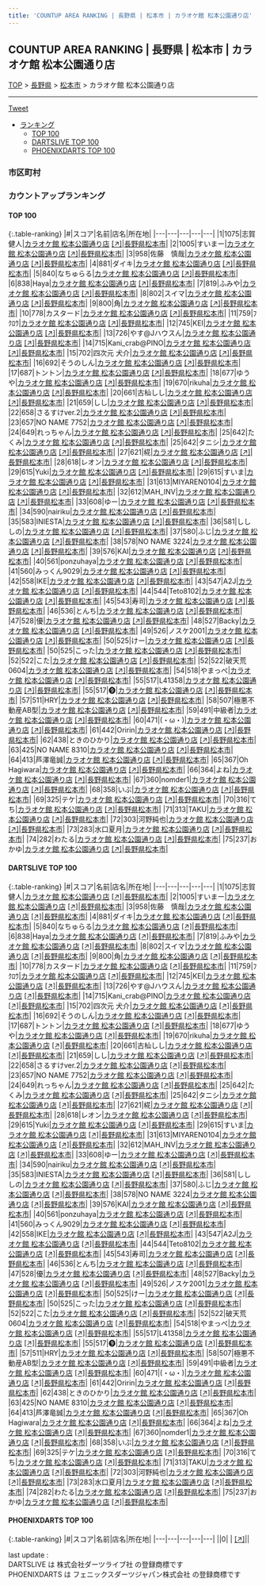 ```yaml
---
title: 'COUNTUP AREA RANKING | 長野県 | 松本市 | カラオケ館 松本公園通り店'
---
```

## COUNTUP AREA RANKING | 長野県 | 松本市 | カラオケ館 松本公園通り店

[TOP](/darts/rank/) > [長野県](/darts/rank/長野県/) > [松本市](/darts/rank/長野県/松本市/) > カラオケ館 松本公園通り店

___

<a href="https://twitter.com/share?ref_src=twsrc%5Etfw" data-text="COUNTUP AREA RANKING | 長野県松本市カラオケ館 松本公園通り店" class="twitter-share-button" data-hashtags="DARTSLIVE,PHOENIXDARTS,darts,ダーツ" data-show-count="false">Tweet</a>

* [ランキング](#カウントアップランキング)
    * [TOP 100](#top-100)
    * [DARTSLIVE TOP 100](#dartslive-top-100)
    * [PHOENIXDARTS TOP 100](#phoenixdarts-top-100)

### 市区町村

<ul>

</ul>

### カウントアップランキング

#### TOP 100



{:.table-ranking}
|#|スコア|名前|店名|所在地|
|---|---|---|---|---|
|1|1075|<span class="rank-name-dl">志賀　健人</span>|<a href="/darts/rank/shops/73cecf997ed5445a25d56fb0e5c39bac.html">カラオケ館 松本公園通り店</a> <a href="https://search.dartslive.com/jp/shop/73cecf997ed5445a25d56fb0e5c39bac">[↗]</a>|<a href="/darts/rank/長野県/松本市">長野県松本市</a>|
|2|1005|<span class="rank-name-dl">すいまー</span>|<a href="/darts/rank/shops/73cecf997ed5445a25d56fb0e5c39bac.html">カラオケ館 松本公園通り店</a> <a href="https://search.dartslive.com/jp/shop/73cecf997ed5445a25d56fb0e5c39bac">[↗]</a>|<a href="/darts/rank/長野県/松本市">長野県松本市</a>|
|3|958|<span class="rank-name-dl">佐藤　慎哉</span>|<a href="/darts/rank/shops/73cecf997ed5445a25d56fb0e5c39bac.html">カラオケ館 松本公園通り店</a> <a href="https://search.dartslive.com/jp/shop/73cecf997ed5445a25d56fb0e5c39bac">[↗]</a>|<a href="/darts/rank/長野県/松本市">長野県松本市</a>|
|4|881|<span class="rank-name-dl">ダイキ</span>|<a href="/darts/rank/shops/73cecf997ed5445a25d56fb0e5c39bac.html">カラオケ館 松本公園通り店</a> <a href="https://search.dartslive.com/jp/shop/73cecf997ed5445a25d56fb0e5c39bac">[↗]</a>|<a href="/darts/rank/長野県/松本市">長野県松本市</a>|
|5|840|<span class="rank-name-dl">なちゅらる</span>|<a href="/darts/rank/shops/73cecf997ed5445a25d56fb0e5c39bac.html">カラオケ館 松本公園通り店</a> <a href="https://search.dartslive.com/jp/shop/73cecf997ed5445a25d56fb0e5c39bac">[↗]</a>|<a href="/darts/rank/長野県/松本市">長野県松本市</a>|
|6|838|<span class="rank-name-dl">Haya</span>|<a href="/darts/rank/shops/73cecf997ed5445a25d56fb0e5c39bac.html">カラオケ館 松本公園通り店</a> <a href="https://search.dartslive.com/jp/shop/73cecf997ed5445a25d56fb0e5c39bac">[↗]</a>|<a href="/darts/rank/長野県/松本市">長野県松本市</a>|
|7|819|<span class="rank-name-dl">ふみや</span>|<a href="/darts/rank/shops/73cecf997ed5445a25d56fb0e5c39bac.html">カラオケ館 松本公園通り店</a> <a href="https://search.dartslive.com/jp/shop/73cecf997ed5445a25d56fb0e5c39bac">[↗]</a>|<a href="/darts/rank/長野県/松本市">長野県松本市</a>|
|8|802|<span class="rank-name-dl">スイマ</span>|<a href="/darts/rank/shops/73cecf997ed5445a25d56fb0e5c39bac.html">カラオケ館 松本公園通り店</a> <a href="https://search.dartslive.com/jp/shop/73cecf997ed5445a25d56fb0e5c39bac">[↗]</a>|<a href="/darts/rank/長野県/松本市">長野県松本市</a>|
|9|800|<span class="rank-name-dl">角</span>|<a href="/darts/rank/shops/73cecf997ed5445a25d56fb0e5c39bac.html">カラオケ館 松本公園通り店</a> <a href="https://search.dartslive.com/jp/shop/73cecf997ed5445a25d56fb0e5c39bac">[↗]</a>|<a href="/darts/rank/長野県/松本市">長野県松本市</a>|
|10|778|<span class="rank-name-dl">カスタード</span>|<a href="/darts/rank/shops/73cecf997ed5445a25d56fb0e5c39bac.html">カラオケ館 松本公園通り店</a> <a href="https://search.dartslive.com/jp/shop/73cecf997ed5445a25d56fb0e5c39bac">[↗]</a>|<a href="/darts/rank/長野県/松本市">長野県松本市</a>|
|11|759|<span class="rank-name-dl">ﾌｸﾛｳ</span>|<a href="/darts/rank/shops/73cecf997ed5445a25d56fb0e5c39bac.html">カラオケ館 松本公園通り店</a> <a href="https://search.dartslive.com/jp/shop/73cecf997ed5445a25d56fb0e5c39bac">[↗]</a>|<a href="/darts/rank/長野県/松本市">長野県松本市</a>|
|12|745|<span class="rank-name-dl">KEI</span>|<a href="/darts/rank/shops/73cecf997ed5445a25d56fb0e5c39bac.html">カラオケ館 松本公園通り店</a> <a href="https://search.dartslive.com/jp/shop/73cecf997ed5445a25d56fb0e5c39bac">[↗]</a>|<a href="/darts/rank/長野県/松本市">長野県松本市</a>|
|13|726|<span class="rank-name-dl">やす@Jハウスん</span>|<a href="/darts/rank/shops/73cecf997ed5445a25d56fb0e5c39bac.html">カラオケ館 松本公園通り店</a> <a href="https://search.dartslive.com/jp/shop/73cecf997ed5445a25d56fb0e5c39bac">[↗]</a>|<a href="/darts/rank/長野県/松本市">長野県松本市</a>|
|14|715|<span class="rank-name-dl">Kani_crab@PINO</span>|<a href="/darts/rank/shops/73cecf997ed5445a25d56fb0e5c39bac.html">カラオケ館 松本公園通り店</a> <a href="https://search.dartslive.com/jp/shop/73cecf997ed5445a25d56fb0e5c39bac">[↗]</a>|<a href="/darts/rank/長野県/松本市">長野県松本市</a>|
|15|702|<span class="rank-name-dl">四次元 犬介</span>|<a href="/darts/rank/shops/73cecf997ed5445a25d56fb0e5c39bac.html">カラオケ館 松本公園通り店</a> <a href="https://search.dartslive.com/jp/shop/73cecf997ed5445a25d56fb0e5c39bac">[↗]</a>|<a href="/darts/rank/長野県/松本市">長野県松本市</a>|
|16|692|<span class="rank-name-dl">そうのしん</span>|<a href="/darts/rank/shops/73cecf997ed5445a25d56fb0e5c39bac.html">カラオケ館 松本公園通り店</a> <a href="https://search.dartslive.com/jp/shop/73cecf997ed5445a25d56fb0e5c39bac">[↗]</a>|<a href="/darts/rank/長野県/松本市">長野県松本市</a>|
|17|687|<span class="rank-name-dl">トントン</span>|<a href="/darts/rank/shops/73cecf997ed5445a25d56fb0e5c39bac.html">カラオケ館 松本公園通り店</a> <a href="https://search.dartslive.com/jp/shop/73cecf997ed5445a25d56fb0e5c39bac">[↗]</a>|<a href="/darts/rank/長野県/松本市">長野県松本市</a>|
|18|677|<span class="rank-name-dl">ゆうや</span>|<a href="/darts/rank/shops/73cecf997ed5445a25d56fb0e5c39bac.html">カラオケ館 松本公園通り店</a> <a href="https://search.dartslive.com/jp/shop/73cecf997ed5445a25d56fb0e5c39bac">[↗]</a>|<a href="/darts/rank/長野県/松本市">長野県松本市</a>|
|19|670|<span class="rank-name-dl">rikuha</span>|<a href="/darts/rank/shops/73cecf997ed5445a25d56fb0e5c39bac.html">カラオケ館 松本公園通り店</a> <a href="https://search.dartslive.com/jp/shop/73cecf997ed5445a25d56fb0e5c39bac">[↗]</a>|<a href="/darts/rank/長野県/松本市">長野県松本市</a>|
|20|661|<span class="rank-name-dl">古杣しし</span>|<a href="/darts/rank/shops/73cecf997ed5445a25d56fb0e5c39bac.html">カラオケ館 松本公園通り店</a> <a href="https://search.dartslive.com/jp/shop/73cecf997ed5445a25d56fb0e5c39bac">[↗]</a>|<a href="/darts/rank/長野県/松本市">長野県松本市</a>|
|21|659|<span class="rank-name-dl">しし</span>|<a href="/darts/rank/shops/73cecf997ed5445a25d56fb0e5c39bac.html">カラオケ館 松本公園通り店</a> <a href="https://search.dartslive.com/jp/shop/73cecf997ed5445a25d56fb0e5c39bac">[↗]</a>|<a href="/darts/rank/長野県/松本市">長野県松本市</a>|
|22|658|<span class="rank-name-dl">さるすけver.2</span>|<a href="/darts/rank/shops/73cecf997ed5445a25d56fb0e5c39bac.html">カラオケ館 松本公園通り店</a> <a href="https://search.dartslive.com/jp/shop/73cecf997ed5445a25d56fb0e5c39bac">[↗]</a>|<a href="/darts/rank/長野県/松本市">長野県松本市</a>|
|23|657|<span class="rank-name-dl">NO NAME 7752</span>|<a href="/darts/rank/shops/73cecf997ed5445a25d56fb0e5c39bac.html">カラオケ館 松本公園通り店</a> <a href="https://search.dartslive.com/jp/shop/73cecf997ed5445a25d56fb0e5c39bac">[↗]</a>|<a href="/darts/rank/長野県/松本市">長野県松本市</a>|
|24|649|<span class="rank-name-dl">れっちゃん</span>|<a href="/darts/rank/shops/73cecf997ed5445a25d56fb0e5c39bac.html">カラオケ館 松本公園通り店</a> <a href="https://search.dartslive.com/jp/shop/73cecf997ed5445a25d56fb0e5c39bac">[↗]</a>|<a href="/darts/rank/長野県/松本市">長野県松本市</a>|
|25|642|<span class="rank-name-dl">たくみ</span>|<a href="/darts/rank/shops/73cecf997ed5445a25d56fb0e5c39bac.html">カラオケ館 松本公園通り店</a> <a href="https://search.dartslive.com/jp/shop/73cecf997ed5445a25d56fb0e5c39bac">[↗]</a>|<a href="/darts/rank/長野県/松本市">長野県松本市</a>|
|25|642|<span class="rank-name-dl">タニシ</span>|<a href="/darts/rank/shops/73cecf997ed5445a25d56fb0e5c39bac.html">カラオケ館 松本公園通り店</a> <a href="https://search.dartslive.com/jp/shop/73cecf997ed5445a25d56fb0e5c39bac">[↗]</a>|<a href="/darts/rank/長野県/松本市">長野県松本市</a>|
|27|621|<span class="rank-name-dl">椛</span>|<a href="/darts/rank/shops/73cecf997ed5445a25d56fb0e5c39bac.html">カラオケ館 松本公園通り店</a> <a href="https://search.dartslive.com/jp/shop/73cecf997ed5445a25d56fb0e5c39bac">[↗]</a>|<a href="/darts/rank/長野県/松本市">長野県松本市</a>|
|28|618|<span class="rank-name-dl">レオン</span>|<a href="/darts/rank/shops/73cecf997ed5445a25d56fb0e5c39bac.html">カラオケ館 松本公園通り店</a> <a href="https://search.dartslive.com/jp/shop/73cecf997ed5445a25d56fb0e5c39bac">[↗]</a>|<a href="/darts/rank/長野県/松本市">長野県松本市</a>|
|29|615|<span class="rank-name-dl">Yuki</span>|<a href="/darts/rank/shops/73cecf997ed5445a25d56fb0e5c39bac.html">カラオケ館 松本公園通り店</a> <a href="https://search.dartslive.com/jp/shop/73cecf997ed5445a25d56fb0e5c39bac">[↗]</a>|<a href="/darts/rank/長野県/松本市">長野県松本市</a>|
|29|615|<span class="rank-name-dl">すいま</span>|<a href="/darts/rank/shops/73cecf997ed5445a25d56fb0e5c39bac.html">カラオケ館 松本公園通り店</a> <a href="https://search.dartslive.com/jp/shop/73cecf997ed5445a25d56fb0e5c39bac">[↗]</a>|<a href="/darts/rank/長野県/松本市">長野県松本市</a>|
|31|613|<span class="rank-name-dl">MIYAREN0104</span>|<a href="/darts/rank/shops/73cecf997ed5445a25d56fb0e5c39bac.html">カラオケ館 松本公園通り店</a> <a href="https://search.dartslive.com/jp/shop/73cecf997ed5445a25d56fb0e5c39bac">[↗]</a>|<a href="/darts/rank/長野県/松本市">長野県松本市</a>|
|32|612|<span class="rank-name-dl">MAH_INV</span>|<a href="/darts/rank/shops/73cecf997ed5445a25d56fb0e5c39bac.html">カラオケ館 松本公園通り店</a> <a href="https://search.dartslive.com/jp/shop/73cecf997ed5445a25d56fb0e5c39bac">[↗]</a>|<a href="/darts/rank/長野県/松本市">長野県松本市</a>|
|33|608|<span class="rank-name-dl">ゆー</span>|<a href="/darts/rank/shops/73cecf997ed5445a25d56fb0e5c39bac.html">カラオケ館 松本公園通り店</a> <a href="https://search.dartslive.com/jp/shop/73cecf997ed5445a25d56fb0e5c39bac">[↗]</a>|<a href="/darts/rank/長野県/松本市">長野県松本市</a>|
|34|590|<span class="rank-name-dl">nairiku</span>|<a href="/darts/rank/shops/73cecf997ed5445a25d56fb0e5c39bac.html">カラオケ館 松本公園通り店</a> <a href="https://search.dartslive.com/jp/shop/73cecf997ed5445a25d56fb0e5c39bac">[↗]</a>|<a href="/darts/rank/長野県/松本市">長野県松本市</a>|
|35|583|<span class="rank-name-dl">INIESTA</span>|<a href="/darts/rank/shops/73cecf997ed5445a25d56fb0e5c39bac.html">カラオケ館 松本公園通り店</a> <a href="https://search.dartslive.com/jp/shop/73cecf997ed5445a25d56fb0e5c39bac">[↗]</a>|<a href="/darts/rank/長野県/松本市">長野県松本市</a>|
|36|581|<span class="rank-name-dl">しししの</span>|<a href="/darts/rank/shops/73cecf997ed5445a25d56fb0e5c39bac.html">カラオケ館 松本公園通り店</a> <a href="https://search.dartslive.com/jp/shop/73cecf997ed5445a25d56fb0e5c39bac">[↗]</a>|<a href="/darts/rank/長野県/松本市">長野県松本市</a>|
|37|580|<span class="rank-name-dl">ふじ</span>|<a href="/darts/rank/shops/73cecf997ed5445a25d56fb0e5c39bac.html">カラオケ館 松本公園通り店</a> <a href="https://search.dartslive.com/jp/shop/73cecf997ed5445a25d56fb0e5c39bac">[↗]</a>|<a href="/darts/rank/長野県/松本市">長野県松本市</a>|
|38|578|<span class="rank-name-dl">NO NAME 3224</span>|<a href="/darts/rank/shops/73cecf997ed5445a25d56fb0e5c39bac.html">カラオケ館 松本公園通り店</a> <a href="https://search.dartslive.com/jp/shop/73cecf997ed5445a25d56fb0e5c39bac">[↗]</a>|<a href="/darts/rank/長野県/松本市">長野県松本市</a>|
|39|576|<span class="rank-name-dl">KAI</span>|<a href="/darts/rank/shops/73cecf997ed5445a25d56fb0e5c39bac.html">カラオケ館 松本公園通り店</a> <a href="https://search.dartslive.com/jp/shop/73cecf997ed5445a25d56fb0e5c39bac">[↗]</a>|<a href="/darts/rank/長野県/松本市">長野県松本市</a>|
|40|561|<span class="rank-name-dl">ponzuhaya</span>|<a href="/darts/rank/shops/73cecf997ed5445a25d56fb0e5c39bac.html">カラオケ館 松本公園通り店</a> <a href="https://search.dartslive.com/jp/shop/73cecf997ed5445a25d56fb0e5c39bac">[↗]</a>|<a href="/darts/rank/長野県/松本市">長野県松本市</a>|
|41|560|<span class="rank-name-dl">みっくん9029</span>|<a href="/darts/rank/shops/73cecf997ed5445a25d56fb0e5c39bac.html">カラオケ館 松本公園通り店</a> <a href="https://search.dartslive.com/jp/shop/73cecf997ed5445a25d56fb0e5c39bac">[↗]</a>|<a href="/darts/rank/長野県/松本市">長野県松本市</a>|
|42|558|<span class="rank-name-dl">IKE</span>|<a href="/darts/rank/shops/73cecf997ed5445a25d56fb0e5c39bac.html">カラオケ館 松本公園通り店</a> <a href="https://search.dartslive.com/jp/shop/73cecf997ed5445a25d56fb0e5c39bac">[↗]</a>|<a href="/darts/rank/長野県/松本市">長野県松本市</a>|
|43|547|<span class="rank-name-dl">A2J</span>|<a href="/darts/rank/shops/73cecf997ed5445a25d56fb0e5c39bac.html">カラオケ館 松本公園通り店</a> <a href="https://search.dartslive.com/jp/shop/73cecf997ed5445a25d56fb0e5c39bac">[↗]</a>|<a href="/darts/rank/長野県/松本市">長野県松本市</a>|
|44|544|<span class="rank-name-dl">Teto8102</span>|<a href="/darts/rank/shops/73cecf997ed5445a25d56fb0e5c39bac.html">カラオケ館 松本公園通り店</a> <a href="https://search.dartslive.com/jp/shop/73cecf997ed5445a25d56fb0e5c39bac">[↗]</a>|<a href="/darts/rank/長野県/松本市">長野県松本市</a>|
|45|543|<span class="rank-name-dl">寿司</span>|<a href="/darts/rank/shops/73cecf997ed5445a25d56fb0e5c39bac.html">カラオケ館 松本公園通り店</a> <a href="https://search.dartslive.com/jp/shop/73cecf997ed5445a25d56fb0e5c39bac">[↗]</a>|<a href="/darts/rank/長野県/松本市">長野県松本市</a>|
|46|536|<span class="rank-name-dl">とんち</span>|<a href="/darts/rank/shops/73cecf997ed5445a25d56fb0e5c39bac.html">カラオケ館 松本公園通り店</a> <a href="https://search.dartslive.com/jp/shop/73cecf997ed5445a25d56fb0e5c39bac">[↗]</a>|<a href="/darts/rank/長野県/松本市">長野県松本市</a>|
|47|528|<span class="rank-name-dl">優</span>|<a href="/darts/rank/shops/73cecf997ed5445a25d56fb0e5c39bac.html">カラオケ館 松本公園通り店</a> <a href="https://search.dartslive.com/jp/shop/73cecf997ed5445a25d56fb0e5c39bac">[↗]</a>|<a href="/darts/rank/長野県/松本市">長野県松本市</a>|
|48|527|<span class="rank-name-dl">Backy</span>|<a href="/darts/rank/shops/73cecf997ed5445a25d56fb0e5c39bac.html">カラオケ館 松本公園通り店</a> <a href="https://search.dartslive.com/jp/shop/73cecf997ed5445a25d56fb0e5c39bac">[↗]</a>|<a href="/darts/rank/長野県/松本市">長野県松本市</a>|
|49|526|<span class="rank-name-dl">ノスケ2001</span>|<a href="/darts/rank/shops/73cecf997ed5445a25d56fb0e5c39bac.html">カラオケ館 松本公園通り店</a> <a href="https://search.dartslive.com/jp/shop/73cecf997ed5445a25d56fb0e5c39bac">[↗]</a>|<a href="/darts/rank/長野県/松本市">長野県松本市</a>|
|50|525|<span class="rank-name-dl">けー</span>|<a href="/darts/rank/shops/73cecf997ed5445a25d56fb0e5c39bac.html">カラオケ館 松本公園通り店</a> <a href="https://search.dartslive.com/jp/shop/73cecf997ed5445a25d56fb0e5c39bac">[↗]</a>|<a href="/darts/rank/長野県/松本市">長野県松本市</a>|
|50|525|<span class="rank-name-dl">こった</span>|<a href="/darts/rank/shops/73cecf997ed5445a25d56fb0e5c39bac.html">カラオケ館 松本公園通り店</a> <a href="https://search.dartslive.com/jp/shop/73cecf997ed5445a25d56fb0e5c39bac">[↗]</a>|<a href="/darts/rank/長野県/松本市">長野県松本市</a>|
|52|522|<span class="rank-name-dl">こた</span>|<a href="/darts/rank/shops/73cecf997ed5445a25d56fb0e5c39bac.html">カラオケ館 松本公園通り店</a> <a href="https://search.dartslive.com/jp/shop/73cecf997ed5445a25d56fb0e5c39bac">[↗]</a>|<a href="/darts/rank/長野県/松本市">長野県松本市</a>|
|52|522|<span class="rank-name-dl">破天荒0604</span>|<a href="/darts/rank/shops/73cecf997ed5445a25d56fb0e5c39bac.html">カラオケ館 松本公園通り店</a> <a href="https://search.dartslive.com/jp/shop/73cecf997ed5445a25d56fb0e5c39bac">[↗]</a>|<a href="/darts/rank/長野県/松本市">長野県松本市</a>|
|54|518|<span class="rank-name-dl">やまっぺ</span>|<a href="/darts/rank/shops/73cecf997ed5445a25d56fb0e5c39bac.html">カラオケ館 松本公園通り店</a> <a href="https://search.dartslive.com/jp/shop/73cecf997ed5445a25d56fb0e5c39bac">[↗]</a>|<a href="/darts/rank/長野県/松本市">長野県松本市</a>|
|55|517|<span class="rank-name-dl">L41358</span>|<a href="/darts/rank/shops/73cecf997ed5445a25d56fb0e5c39bac.html">カラオケ館 松本公園通り店</a> <a href="https://search.dartslive.com/jp/shop/73cecf997ed5445a25d56fb0e5c39bac">[↗]</a>|<a href="/darts/rank/長野県/松本市">長野県松本市</a>|
|55|517|<span class="rank-name-dl">❾</span>|<a href="/darts/rank/shops/73cecf997ed5445a25d56fb0e5c39bac.html">カラオケ館 松本公園通り店</a> <a href="https://search.dartslive.com/jp/shop/73cecf997ed5445a25d56fb0e5c39bac">[↗]</a>|<a href="/darts/rank/長野県/松本市">長野県松本市</a>|
|57|511|<span class="rank-name-dl">HRY</span>|<a href="/darts/rank/shops/73cecf997ed5445a25d56fb0e5c39bac.html">カラオケ館 松本公園通り店</a> <a href="https://search.dartslive.com/jp/shop/73cecf997ed5445a25d56fb0e5c39bac">[↗]</a>|<a href="/darts/rank/長野県/松本市">長野県松本市</a>|
|58|507|<span class="rank-name-dl">極悪不動産AB型</span>|<a href="/darts/rank/shops/73cecf997ed5445a25d56fb0e5c39bac.html">カラオケ館 松本公園通り店</a> <a href="https://search.dartslive.com/jp/shop/73cecf997ed5445a25d56fb0e5c39bac">[↗]</a>|<a href="/darts/rank/長野県/松本市">長野県松本市</a>|
|59|491|<span class="rank-name-dl">中級者</span>|<a href="/darts/rank/shops/73cecf997ed5445a25d56fb0e5c39bac.html">カラオケ館 松本公園通り店</a> <a href="https://search.dartslive.com/jp/shop/73cecf997ed5445a25d56fb0e5c39bac">[↗]</a>|<a href="/darts/rank/長野県/松本市">長野県松本市</a>|
|60|471|<span class="rank-name-dl">(・ω・)</span>|<a href="/darts/rank/shops/73cecf997ed5445a25d56fb0e5c39bac.html">カラオケ館 松本公園通り店</a> <a href="https://search.dartslive.com/jp/shop/73cecf997ed5445a25d56fb0e5c39bac">[↗]</a>|<a href="/darts/rank/長野県/松本市">長野県松本市</a>|
|61|442|<span class="rank-name-dl">Oririn</span>|<a href="/darts/rank/shops/73cecf997ed5445a25d56fb0e5c39bac.html">カラオケ館 松本公園通り店</a> <a href="https://search.dartslive.com/jp/shop/73cecf997ed5445a25d56fb0e5c39bac">[↗]</a>|<a href="/darts/rank/長野県/松本市">長野県松本市</a>|
|62|438|<span class="rank-name-dl">ときのひかり</span>|<a href="/darts/rank/shops/73cecf997ed5445a25d56fb0e5c39bac.html">カラオケ館 松本公園通り店</a> <a href="https://search.dartslive.com/jp/shop/73cecf997ed5445a25d56fb0e5c39bac">[↗]</a>|<a href="/darts/rank/長野県/松本市">長野県松本市</a>|
|63|425|<span class="rank-name-dl">NO NAME 8310</span>|<a href="/darts/rank/shops/73cecf997ed5445a25d56fb0e5c39bac.html">カラオケ館 松本公園通り店</a> <a href="https://search.dartslive.com/jp/shop/73cecf997ed5445a25d56fb0e5c39bac">[↗]</a>|<a href="/darts/rank/長野県/松本市">長野県松本市</a>|
|64|413|<span class="rank-name-dl">芦澤竜誠</span>|<a href="/darts/rank/shops/73cecf997ed5445a25d56fb0e5c39bac.html">カラオケ館 松本公園通り店</a> <a href="https://search.dartslive.com/jp/shop/73cecf997ed5445a25d56fb0e5c39bac">[↗]</a>|<a href="/darts/rank/長野県/松本市">長野県松本市</a>|
|65|367|<span class="rank-name-dl">Oh Hagiwara</span>|<a href="/darts/rank/shops/73cecf997ed5445a25d56fb0e5c39bac.html">カラオケ館 松本公園通り店</a> <a href="https://search.dartslive.com/jp/shop/73cecf997ed5445a25d56fb0e5c39bac">[↗]</a>|<a href="/darts/rank/長野県/松本市">長野県松本市</a>|
|66|364|<span class="rank-name-dl">よね</span>|<a href="/darts/rank/shops/73cecf997ed5445a25d56fb0e5c39bac.html">カラオケ館 松本公園通り店</a> <a href="https://search.dartslive.com/jp/shop/73cecf997ed5445a25d56fb0e5c39bac">[↗]</a>|<a href="/darts/rank/長野県/松本市">長野県松本市</a>|
|67|360|<span class="rank-name-dl">nomder1</span>|<a href="/darts/rank/shops/73cecf997ed5445a25d56fb0e5c39bac.html">カラオケ館 松本公園通り店</a> <a href="https://search.dartslive.com/jp/shop/73cecf997ed5445a25d56fb0e5c39bac">[↗]</a>|<a href="/darts/rank/長野県/松本市">長野県松本市</a>|
|68|358|<span class="rank-name-dl">いぶ</span>|<a href="/darts/rank/shops/73cecf997ed5445a25d56fb0e5c39bac.html">カラオケ館 松本公園通り店</a> <a href="https://search.dartslive.com/jp/shop/73cecf997ed5445a25d56fb0e5c39bac">[↗]</a>|<a href="/darts/rank/長野県/松本市">長野県松本市</a>|
|69|325|<span class="rank-name-dl">テケ</span>|<a href="/darts/rank/shops/73cecf997ed5445a25d56fb0e5c39bac.html">カラオケ館 松本公園通り店</a> <a href="https://search.dartslive.com/jp/shop/73cecf997ed5445a25d56fb0e5c39bac">[↗]</a>|<a href="/darts/rank/長野県/松本市">長野県松本市</a>|
|70|316|<span class="rank-name-dl">てち</span>|<a href="/darts/rank/shops/73cecf997ed5445a25d56fb0e5c39bac.html">カラオケ館 松本公園通り店</a> <a href="https://search.dartslive.com/jp/shop/73cecf997ed5445a25d56fb0e5c39bac">[↗]</a>|<a href="/darts/rank/長野県/松本市">長野県松本市</a>|
|71|313|<span class="rank-name-dl">TAKU</span>|<a href="/darts/rank/shops/73cecf997ed5445a25d56fb0e5c39bac.html">カラオケ館 松本公園通り店</a> <a href="https://search.dartslive.com/jp/shop/73cecf997ed5445a25d56fb0e5c39bac">[↗]</a>|<a href="/darts/rank/長野県/松本市">長野県松本市</a>|
|72|303|<span class="rank-name-dl">河野純也</span>|<a href="/darts/rank/shops/73cecf997ed5445a25d56fb0e5c39bac.html">カラオケ館 松本公園通り店</a> <a href="https://search.dartslive.com/jp/shop/73cecf997ed5445a25d56fb0e5c39bac">[↗]</a>|<a href="/darts/rank/長野県/松本市">長野県松本市</a>|
|73|283|<span class="rank-name-dl">水口夏月</span>|<a href="/darts/rank/shops/73cecf997ed5445a25d56fb0e5c39bac.html">カラオケ館 松本公園通り店</a> <a href="https://search.dartslive.com/jp/shop/73cecf997ed5445a25d56fb0e5c39bac">[↗]</a>|<a href="/darts/rank/長野県/松本市">長野県松本市</a>|
|74|282|<span class="rank-name-dl">わたる</span>|<a href="/darts/rank/shops/73cecf997ed5445a25d56fb0e5c39bac.html">カラオケ館 松本公園通り店</a> <a href="https://search.dartslive.com/jp/shop/73cecf997ed5445a25d56fb0e5c39bac">[↗]</a>|<a href="/darts/rank/長野県/松本市">長野県松本市</a>|
|75|237|<span class="rank-name-dl">おかゆ</span>|<a href="/darts/rank/shops/73cecf997ed5445a25d56fb0e5c39bac.html">カラオケ館 松本公園通り店</a> <a href="https://search.dartslive.com/jp/shop/73cecf997ed5445a25d56fb0e5c39bac">[↗]</a>|<a href="/darts/rank/長野県/松本市">長野県松本市</a>|


#### DARTSLIVE TOP 100



{:.table-ranking}
|#|スコア|名前|店名|所在地|
|---|---|---|---|---|
|1|1075|<span class="rank-name-dl">志賀　健人</span>|<a href="/darts/rank/shops/73cecf997ed5445a25d56fb0e5c39bac.html">カラオケ館 松本公園通り店</a> <a href="https://search.dartslive.com/jp/shop/73cecf997ed5445a25d56fb0e5c39bac">[↗]</a>|<a href="/darts/rank/長野県/松本市">長野県松本市</a>|
|2|1005|<span class="rank-name-dl">すいまー</span>|<a href="/darts/rank/shops/73cecf997ed5445a25d56fb0e5c39bac.html">カラオケ館 松本公園通り店</a> <a href="https://search.dartslive.com/jp/shop/73cecf997ed5445a25d56fb0e5c39bac">[↗]</a>|<a href="/darts/rank/長野県/松本市">長野県松本市</a>|
|3|958|<span class="rank-name-dl">佐藤　慎哉</span>|<a href="/darts/rank/shops/73cecf997ed5445a25d56fb0e5c39bac.html">カラオケ館 松本公園通り店</a> <a href="https://search.dartslive.com/jp/shop/73cecf997ed5445a25d56fb0e5c39bac">[↗]</a>|<a href="/darts/rank/長野県/松本市">長野県松本市</a>|
|4|881|<span class="rank-name-dl">ダイキ</span>|<a href="/darts/rank/shops/73cecf997ed5445a25d56fb0e5c39bac.html">カラオケ館 松本公園通り店</a> <a href="https://search.dartslive.com/jp/shop/73cecf997ed5445a25d56fb0e5c39bac">[↗]</a>|<a href="/darts/rank/長野県/松本市">長野県松本市</a>|
|5|840|<span class="rank-name-dl">なちゅらる</span>|<a href="/darts/rank/shops/73cecf997ed5445a25d56fb0e5c39bac.html">カラオケ館 松本公園通り店</a> <a href="https://search.dartslive.com/jp/shop/73cecf997ed5445a25d56fb0e5c39bac">[↗]</a>|<a href="/darts/rank/長野県/松本市">長野県松本市</a>|
|6|838|<span class="rank-name-dl">Haya</span>|<a href="/darts/rank/shops/73cecf997ed5445a25d56fb0e5c39bac.html">カラオケ館 松本公園通り店</a> <a href="https://search.dartslive.com/jp/shop/73cecf997ed5445a25d56fb0e5c39bac">[↗]</a>|<a href="/darts/rank/長野県/松本市">長野県松本市</a>|
|7|819|<span class="rank-name-dl">ふみや</span>|<a href="/darts/rank/shops/73cecf997ed5445a25d56fb0e5c39bac.html">カラオケ館 松本公園通り店</a> <a href="https://search.dartslive.com/jp/shop/73cecf997ed5445a25d56fb0e5c39bac">[↗]</a>|<a href="/darts/rank/長野県/松本市">長野県松本市</a>|
|8|802|<span class="rank-name-dl">スイマ</span>|<a href="/darts/rank/shops/73cecf997ed5445a25d56fb0e5c39bac.html">カラオケ館 松本公園通り店</a> <a href="https://search.dartslive.com/jp/shop/73cecf997ed5445a25d56fb0e5c39bac">[↗]</a>|<a href="/darts/rank/長野県/松本市">長野県松本市</a>|
|9|800|<span class="rank-name-dl">角</span>|<a href="/darts/rank/shops/73cecf997ed5445a25d56fb0e5c39bac.html">カラオケ館 松本公園通り店</a> <a href="https://search.dartslive.com/jp/shop/73cecf997ed5445a25d56fb0e5c39bac">[↗]</a>|<a href="/darts/rank/長野県/松本市">長野県松本市</a>|
|10|778|<span class="rank-name-dl">カスタード</span>|<a href="/darts/rank/shops/73cecf997ed5445a25d56fb0e5c39bac.html">カラオケ館 松本公園通り店</a> <a href="https://search.dartslive.com/jp/shop/73cecf997ed5445a25d56fb0e5c39bac">[↗]</a>|<a href="/darts/rank/長野県/松本市">長野県松本市</a>|
|11|759|<span class="rank-name-dl">ﾌｸﾛｳ</span>|<a href="/darts/rank/shops/73cecf997ed5445a25d56fb0e5c39bac.html">カラオケ館 松本公園通り店</a> <a href="https://search.dartslive.com/jp/shop/73cecf997ed5445a25d56fb0e5c39bac">[↗]</a>|<a href="/darts/rank/長野県/松本市">長野県松本市</a>|
|12|745|<span class="rank-name-dl">KEI</span>|<a href="/darts/rank/shops/73cecf997ed5445a25d56fb0e5c39bac.html">カラオケ館 松本公園通り店</a> <a href="https://search.dartslive.com/jp/shop/73cecf997ed5445a25d56fb0e5c39bac">[↗]</a>|<a href="/darts/rank/長野県/松本市">長野県松本市</a>|
|13|726|<span class="rank-name-dl">やす@Jハウスん</span>|<a href="/darts/rank/shops/73cecf997ed5445a25d56fb0e5c39bac.html">カラオケ館 松本公園通り店</a> <a href="https://search.dartslive.com/jp/shop/73cecf997ed5445a25d56fb0e5c39bac">[↗]</a>|<a href="/darts/rank/長野県/松本市">長野県松本市</a>|
|14|715|<span class="rank-name-dl">Kani_crab@PINO</span>|<a href="/darts/rank/shops/73cecf997ed5445a25d56fb0e5c39bac.html">カラオケ館 松本公園通り店</a> <a href="https://search.dartslive.com/jp/shop/73cecf997ed5445a25d56fb0e5c39bac">[↗]</a>|<a href="/darts/rank/長野県/松本市">長野県松本市</a>|
|15|702|<span class="rank-name-dl">四次元 犬介</span>|<a href="/darts/rank/shops/73cecf997ed5445a25d56fb0e5c39bac.html">カラオケ館 松本公園通り店</a> <a href="https://search.dartslive.com/jp/shop/73cecf997ed5445a25d56fb0e5c39bac">[↗]</a>|<a href="/darts/rank/長野県/松本市">長野県松本市</a>|
|16|692|<span class="rank-name-dl">そうのしん</span>|<a href="/darts/rank/shops/73cecf997ed5445a25d56fb0e5c39bac.html">カラオケ館 松本公園通り店</a> <a href="https://search.dartslive.com/jp/shop/73cecf997ed5445a25d56fb0e5c39bac">[↗]</a>|<a href="/darts/rank/長野県/松本市">長野県松本市</a>|
|17|687|<span class="rank-name-dl">トントン</span>|<a href="/darts/rank/shops/73cecf997ed5445a25d56fb0e5c39bac.html">カラオケ館 松本公園通り店</a> <a href="https://search.dartslive.com/jp/shop/73cecf997ed5445a25d56fb0e5c39bac">[↗]</a>|<a href="/darts/rank/長野県/松本市">長野県松本市</a>|
|18|677|<span class="rank-name-dl">ゆうや</span>|<a href="/darts/rank/shops/73cecf997ed5445a25d56fb0e5c39bac.html">カラオケ館 松本公園通り店</a> <a href="https://search.dartslive.com/jp/shop/73cecf997ed5445a25d56fb0e5c39bac">[↗]</a>|<a href="/darts/rank/長野県/松本市">長野県松本市</a>|
|19|670|<span class="rank-name-dl">rikuha</span>|<a href="/darts/rank/shops/73cecf997ed5445a25d56fb0e5c39bac.html">カラオケ館 松本公園通り店</a> <a href="https://search.dartslive.com/jp/shop/73cecf997ed5445a25d56fb0e5c39bac">[↗]</a>|<a href="/darts/rank/長野県/松本市">長野県松本市</a>|
|20|661|<span class="rank-name-dl">古杣しし</span>|<a href="/darts/rank/shops/73cecf997ed5445a25d56fb0e5c39bac.html">カラオケ館 松本公園通り店</a> <a href="https://search.dartslive.com/jp/shop/73cecf997ed5445a25d56fb0e5c39bac">[↗]</a>|<a href="/darts/rank/長野県/松本市">長野県松本市</a>|
|21|659|<span class="rank-name-dl">しし</span>|<a href="/darts/rank/shops/73cecf997ed5445a25d56fb0e5c39bac.html">カラオケ館 松本公園通り店</a> <a href="https://search.dartslive.com/jp/shop/73cecf997ed5445a25d56fb0e5c39bac">[↗]</a>|<a href="/darts/rank/長野県/松本市">長野県松本市</a>|
|22|658|<span class="rank-name-dl">さるすけver.2</span>|<a href="/darts/rank/shops/73cecf997ed5445a25d56fb0e5c39bac.html">カラオケ館 松本公園通り店</a> <a href="https://search.dartslive.com/jp/shop/73cecf997ed5445a25d56fb0e5c39bac">[↗]</a>|<a href="/darts/rank/長野県/松本市">長野県松本市</a>|
|23|657|<span class="rank-name-dl">NO NAME 7752</span>|<a href="/darts/rank/shops/73cecf997ed5445a25d56fb0e5c39bac.html">カラオケ館 松本公園通り店</a> <a href="https://search.dartslive.com/jp/shop/73cecf997ed5445a25d56fb0e5c39bac">[↗]</a>|<a href="/darts/rank/長野県/松本市">長野県松本市</a>|
|24|649|<span class="rank-name-dl">れっちゃん</span>|<a href="/darts/rank/shops/73cecf997ed5445a25d56fb0e5c39bac.html">カラオケ館 松本公園通り店</a> <a href="https://search.dartslive.com/jp/shop/73cecf997ed5445a25d56fb0e5c39bac">[↗]</a>|<a href="/darts/rank/長野県/松本市">長野県松本市</a>|
|25|642|<span class="rank-name-dl">たくみ</span>|<a href="/darts/rank/shops/73cecf997ed5445a25d56fb0e5c39bac.html">カラオケ館 松本公園通り店</a> <a href="https://search.dartslive.com/jp/shop/73cecf997ed5445a25d56fb0e5c39bac">[↗]</a>|<a href="/darts/rank/長野県/松本市">長野県松本市</a>|
|25|642|<span class="rank-name-dl">タニシ</span>|<a href="/darts/rank/shops/73cecf997ed5445a25d56fb0e5c39bac.html">カラオケ館 松本公園通り店</a> <a href="https://search.dartslive.com/jp/shop/73cecf997ed5445a25d56fb0e5c39bac">[↗]</a>|<a href="/darts/rank/長野県/松本市">長野県松本市</a>|
|27|621|<span class="rank-name-dl">椛</span>|<a href="/darts/rank/shops/73cecf997ed5445a25d56fb0e5c39bac.html">カラオケ館 松本公園通り店</a> <a href="https://search.dartslive.com/jp/shop/73cecf997ed5445a25d56fb0e5c39bac">[↗]</a>|<a href="/darts/rank/長野県/松本市">長野県松本市</a>|
|28|618|<span class="rank-name-dl">レオン</span>|<a href="/darts/rank/shops/73cecf997ed5445a25d56fb0e5c39bac.html">カラオケ館 松本公園通り店</a> <a href="https://search.dartslive.com/jp/shop/73cecf997ed5445a25d56fb0e5c39bac">[↗]</a>|<a href="/darts/rank/長野県/松本市">長野県松本市</a>|
|29|615|<span class="rank-name-dl">Yuki</span>|<a href="/darts/rank/shops/73cecf997ed5445a25d56fb0e5c39bac.html">カラオケ館 松本公園通り店</a> <a href="https://search.dartslive.com/jp/shop/73cecf997ed5445a25d56fb0e5c39bac">[↗]</a>|<a href="/darts/rank/長野県/松本市">長野県松本市</a>|
|29|615|<span class="rank-name-dl">すいま</span>|<a href="/darts/rank/shops/73cecf997ed5445a25d56fb0e5c39bac.html">カラオケ館 松本公園通り店</a> <a href="https://search.dartslive.com/jp/shop/73cecf997ed5445a25d56fb0e5c39bac">[↗]</a>|<a href="/darts/rank/長野県/松本市">長野県松本市</a>|
|31|613|<span class="rank-name-dl">MIYAREN0104</span>|<a href="/darts/rank/shops/73cecf997ed5445a25d56fb0e5c39bac.html">カラオケ館 松本公園通り店</a> <a href="https://search.dartslive.com/jp/shop/73cecf997ed5445a25d56fb0e5c39bac">[↗]</a>|<a href="/darts/rank/長野県/松本市">長野県松本市</a>|
|32|612|<span class="rank-name-dl">MAH_INV</span>|<a href="/darts/rank/shops/73cecf997ed5445a25d56fb0e5c39bac.html">カラオケ館 松本公園通り店</a> <a href="https://search.dartslive.com/jp/shop/73cecf997ed5445a25d56fb0e5c39bac">[↗]</a>|<a href="/darts/rank/長野県/松本市">長野県松本市</a>|
|33|608|<span class="rank-name-dl">ゆー</span>|<a href="/darts/rank/shops/73cecf997ed5445a25d56fb0e5c39bac.html">カラオケ館 松本公園通り店</a> <a href="https://search.dartslive.com/jp/shop/73cecf997ed5445a25d56fb0e5c39bac">[↗]</a>|<a href="/darts/rank/長野県/松本市">長野県松本市</a>|
|34|590|<span class="rank-name-dl">nairiku</span>|<a href="/darts/rank/shops/73cecf997ed5445a25d56fb0e5c39bac.html">カラオケ館 松本公園通り店</a> <a href="https://search.dartslive.com/jp/shop/73cecf997ed5445a25d56fb0e5c39bac">[↗]</a>|<a href="/darts/rank/長野県/松本市">長野県松本市</a>|
|35|583|<span class="rank-name-dl">INIESTA</span>|<a href="/darts/rank/shops/73cecf997ed5445a25d56fb0e5c39bac.html">カラオケ館 松本公園通り店</a> <a href="https://search.dartslive.com/jp/shop/73cecf997ed5445a25d56fb0e5c39bac">[↗]</a>|<a href="/darts/rank/長野県/松本市">長野県松本市</a>|
|36|581|<span class="rank-name-dl">しししの</span>|<a href="/darts/rank/shops/73cecf997ed5445a25d56fb0e5c39bac.html">カラオケ館 松本公園通り店</a> <a href="https://search.dartslive.com/jp/shop/73cecf997ed5445a25d56fb0e5c39bac">[↗]</a>|<a href="/darts/rank/長野県/松本市">長野県松本市</a>|
|37|580|<span class="rank-name-dl">ふじ</span>|<a href="/darts/rank/shops/73cecf997ed5445a25d56fb0e5c39bac.html">カラオケ館 松本公園通り店</a> <a href="https://search.dartslive.com/jp/shop/73cecf997ed5445a25d56fb0e5c39bac">[↗]</a>|<a href="/darts/rank/長野県/松本市">長野県松本市</a>|
|38|578|<span class="rank-name-dl">NO NAME 3224</span>|<a href="/darts/rank/shops/73cecf997ed5445a25d56fb0e5c39bac.html">カラオケ館 松本公園通り店</a> <a href="https://search.dartslive.com/jp/shop/73cecf997ed5445a25d56fb0e5c39bac">[↗]</a>|<a href="/darts/rank/長野県/松本市">長野県松本市</a>|
|39|576|<span class="rank-name-dl">KAI</span>|<a href="/darts/rank/shops/73cecf997ed5445a25d56fb0e5c39bac.html">カラオケ館 松本公園通り店</a> <a href="https://search.dartslive.com/jp/shop/73cecf997ed5445a25d56fb0e5c39bac">[↗]</a>|<a href="/darts/rank/長野県/松本市">長野県松本市</a>|
|40|561|<span class="rank-name-dl">ponzuhaya</span>|<a href="/darts/rank/shops/73cecf997ed5445a25d56fb0e5c39bac.html">カラオケ館 松本公園通り店</a> <a href="https://search.dartslive.com/jp/shop/73cecf997ed5445a25d56fb0e5c39bac">[↗]</a>|<a href="/darts/rank/長野県/松本市">長野県松本市</a>|
|41|560|<span class="rank-name-dl">みっくん9029</span>|<a href="/darts/rank/shops/73cecf997ed5445a25d56fb0e5c39bac.html">カラオケ館 松本公園通り店</a> <a href="https://search.dartslive.com/jp/shop/73cecf997ed5445a25d56fb0e5c39bac">[↗]</a>|<a href="/darts/rank/長野県/松本市">長野県松本市</a>|
|42|558|<span class="rank-name-dl">IKE</span>|<a href="/darts/rank/shops/73cecf997ed5445a25d56fb0e5c39bac.html">カラオケ館 松本公園通り店</a> <a href="https://search.dartslive.com/jp/shop/73cecf997ed5445a25d56fb0e5c39bac">[↗]</a>|<a href="/darts/rank/長野県/松本市">長野県松本市</a>|
|43|547|<span class="rank-name-dl">A2J</span>|<a href="/darts/rank/shops/73cecf997ed5445a25d56fb0e5c39bac.html">カラオケ館 松本公園通り店</a> <a href="https://search.dartslive.com/jp/shop/73cecf997ed5445a25d56fb0e5c39bac">[↗]</a>|<a href="/darts/rank/長野県/松本市">長野県松本市</a>|
|44|544|<span class="rank-name-dl">Teto8102</span>|<a href="/darts/rank/shops/73cecf997ed5445a25d56fb0e5c39bac.html">カラオケ館 松本公園通り店</a> <a href="https://search.dartslive.com/jp/shop/73cecf997ed5445a25d56fb0e5c39bac">[↗]</a>|<a href="/darts/rank/長野県/松本市">長野県松本市</a>|
|45|543|<span class="rank-name-dl">寿司</span>|<a href="/darts/rank/shops/73cecf997ed5445a25d56fb0e5c39bac.html">カラオケ館 松本公園通り店</a> <a href="https://search.dartslive.com/jp/shop/73cecf997ed5445a25d56fb0e5c39bac">[↗]</a>|<a href="/darts/rank/長野県/松本市">長野県松本市</a>|
|46|536|<span class="rank-name-dl">とんち</span>|<a href="/darts/rank/shops/73cecf997ed5445a25d56fb0e5c39bac.html">カラオケ館 松本公園通り店</a> <a href="https://search.dartslive.com/jp/shop/73cecf997ed5445a25d56fb0e5c39bac">[↗]</a>|<a href="/darts/rank/長野県/松本市">長野県松本市</a>|
|47|528|<span class="rank-name-dl">優</span>|<a href="/darts/rank/shops/73cecf997ed5445a25d56fb0e5c39bac.html">カラオケ館 松本公園通り店</a> <a href="https://search.dartslive.com/jp/shop/73cecf997ed5445a25d56fb0e5c39bac">[↗]</a>|<a href="/darts/rank/長野県/松本市">長野県松本市</a>|
|48|527|<span class="rank-name-dl">Backy</span>|<a href="/darts/rank/shops/73cecf997ed5445a25d56fb0e5c39bac.html">カラオケ館 松本公園通り店</a> <a href="https://search.dartslive.com/jp/shop/73cecf997ed5445a25d56fb0e5c39bac">[↗]</a>|<a href="/darts/rank/長野県/松本市">長野県松本市</a>|
|49|526|<span class="rank-name-dl">ノスケ2001</span>|<a href="/darts/rank/shops/73cecf997ed5445a25d56fb0e5c39bac.html">カラオケ館 松本公園通り店</a> <a href="https://search.dartslive.com/jp/shop/73cecf997ed5445a25d56fb0e5c39bac">[↗]</a>|<a href="/darts/rank/長野県/松本市">長野県松本市</a>|
|50|525|<span class="rank-name-dl">けー</span>|<a href="/darts/rank/shops/73cecf997ed5445a25d56fb0e5c39bac.html">カラオケ館 松本公園通り店</a> <a href="https://search.dartslive.com/jp/shop/73cecf997ed5445a25d56fb0e5c39bac">[↗]</a>|<a href="/darts/rank/長野県/松本市">長野県松本市</a>|
|50|525|<span class="rank-name-dl">こった</span>|<a href="/darts/rank/shops/73cecf997ed5445a25d56fb0e5c39bac.html">カラオケ館 松本公園通り店</a> <a href="https://search.dartslive.com/jp/shop/73cecf997ed5445a25d56fb0e5c39bac">[↗]</a>|<a href="/darts/rank/長野県/松本市">長野県松本市</a>|
|52|522|<span class="rank-name-dl">こた</span>|<a href="/darts/rank/shops/73cecf997ed5445a25d56fb0e5c39bac.html">カラオケ館 松本公園通り店</a> <a href="https://search.dartslive.com/jp/shop/73cecf997ed5445a25d56fb0e5c39bac">[↗]</a>|<a href="/darts/rank/長野県/松本市">長野県松本市</a>|
|52|522|<span class="rank-name-dl">破天荒0604</span>|<a href="/darts/rank/shops/73cecf997ed5445a25d56fb0e5c39bac.html">カラオケ館 松本公園通り店</a> <a href="https://search.dartslive.com/jp/shop/73cecf997ed5445a25d56fb0e5c39bac">[↗]</a>|<a href="/darts/rank/長野県/松本市">長野県松本市</a>|
|54|518|<span class="rank-name-dl">やまっぺ</span>|<a href="/darts/rank/shops/73cecf997ed5445a25d56fb0e5c39bac.html">カラオケ館 松本公園通り店</a> <a href="https://search.dartslive.com/jp/shop/73cecf997ed5445a25d56fb0e5c39bac">[↗]</a>|<a href="/darts/rank/長野県/松本市">長野県松本市</a>|
|55|517|<span class="rank-name-dl">L41358</span>|<a href="/darts/rank/shops/73cecf997ed5445a25d56fb0e5c39bac.html">カラオケ館 松本公園通り店</a> <a href="https://search.dartslive.com/jp/shop/73cecf997ed5445a25d56fb0e5c39bac">[↗]</a>|<a href="/darts/rank/長野県/松本市">長野県松本市</a>|
|55|517|<span class="rank-name-dl">❾</span>|<a href="/darts/rank/shops/73cecf997ed5445a25d56fb0e5c39bac.html">カラオケ館 松本公園通り店</a> <a href="https://search.dartslive.com/jp/shop/73cecf997ed5445a25d56fb0e5c39bac">[↗]</a>|<a href="/darts/rank/長野県/松本市">長野県松本市</a>|
|57|511|<span class="rank-name-dl">HRY</span>|<a href="/darts/rank/shops/73cecf997ed5445a25d56fb0e5c39bac.html">カラオケ館 松本公園通り店</a> <a href="https://search.dartslive.com/jp/shop/73cecf997ed5445a25d56fb0e5c39bac">[↗]</a>|<a href="/darts/rank/長野県/松本市">長野県松本市</a>|
|58|507|<span class="rank-name-dl">極悪不動産AB型</span>|<a href="/darts/rank/shops/73cecf997ed5445a25d56fb0e5c39bac.html">カラオケ館 松本公園通り店</a> <a href="https://search.dartslive.com/jp/shop/73cecf997ed5445a25d56fb0e5c39bac">[↗]</a>|<a href="/darts/rank/長野県/松本市">長野県松本市</a>|
|59|491|<span class="rank-name-dl">中級者</span>|<a href="/darts/rank/shops/73cecf997ed5445a25d56fb0e5c39bac.html">カラオケ館 松本公園通り店</a> <a href="https://search.dartslive.com/jp/shop/73cecf997ed5445a25d56fb0e5c39bac">[↗]</a>|<a href="/darts/rank/長野県/松本市">長野県松本市</a>|
|60|471|<span class="rank-name-dl">(・ω・)</span>|<a href="/darts/rank/shops/73cecf997ed5445a25d56fb0e5c39bac.html">カラオケ館 松本公園通り店</a> <a href="https://search.dartslive.com/jp/shop/73cecf997ed5445a25d56fb0e5c39bac">[↗]</a>|<a href="/darts/rank/長野県/松本市">長野県松本市</a>|
|61|442|<span class="rank-name-dl">Oririn</span>|<a href="/darts/rank/shops/73cecf997ed5445a25d56fb0e5c39bac.html">カラオケ館 松本公園通り店</a> <a href="https://search.dartslive.com/jp/shop/73cecf997ed5445a25d56fb0e5c39bac">[↗]</a>|<a href="/darts/rank/長野県/松本市">長野県松本市</a>|
|62|438|<span class="rank-name-dl">ときのひかり</span>|<a href="/darts/rank/shops/73cecf997ed5445a25d56fb0e5c39bac.html">カラオケ館 松本公園通り店</a> <a href="https://search.dartslive.com/jp/shop/73cecf997ed5445a25d56fb0e5c39bac">[↗]</a>|<a href="/darts/rank/長野県/松本市">長野県松本市</a>|
|63|425|<span class="rank-name-dl">NO NAME 8310</span>|<a href="/darts/rank/shops/73cecf997ed5445a25d56fb0e5c39bac.html">カラオケ館 松本公園通り店</a> <a href="https://search.dartslive.com/jp/shop/73cecf997ed5445a25d56fb0e5c39bac">[↗]</a>|<a href="/darts/rank/長野県/松本市">長野県松本市</a>|
|64|413|<span class="rank-name-dl">芦澤竜誠</span>|<a href="/darts/rank/shops/73cecf997ed5445a25d56fb0e5c39bac.html">カラオケ館 松本公園通り店</a> <a href="https://search.dartslive.com/jp/shop/73cecf997ed5445a25d56fb0e5c39bac">[↗]</a>|<a href="/darts/rank/長野県/松本市">長野県松本市</a>|
|65|367|<span class="rank-name-dl">Oh Hagiwara</span>|<a href="/darts/rank/shops/73cecf997ed5445a25d56fb0e5c39bac.html">カラオケ館 松本公園通り店</a> <a href="https://search.dartslive.com/jp/shop/73cecf997ed5445a25d56fb0e5c39bac">[↗]</a>|<a href="/darts/rank/長野県/松本市">長野県松本市</a>|
|66|364|<span class="rank-name-dl">よね</span>|<a href="/darts/rank/shops/73cecf997ed5445a25d56fb0e5c39bac.html">カラオケ館 松本公園通り店</a> <a href="https://search.dartslive.com/jp/shop/73cecf997ed5445a25d56fb0e5c39bac">[↗]</a>|<a href="/darts/rank/長野県/松本市">長野県松本市</a>|
|67|360|<span class="rank-name-dl">nomder1</span>|<a href="/darts/rank/shops/73cecf997ed5445a25d56fb0e5c39bac.html">カラオケ館 松本公園通り店</a> <a href="https://search.dartslive.com/jp/shop/73cecf997ed5445a25d56fb0e5c39bac">[↗]</a>|<a href="/darts/rank/長野県/松本市">長野県松本市</a>|
|68|358|<span class="rank-name-dl">いぶ</span>|<a href="/darts/rank/shops/73cecf997ed5445a25d56fb0e5c39bac.html">カラオケ館 松本公園通り店</a> <a href="https://search.dartslive.com/jp/shop/73cecf997ed5445a25d56fb0e5c39bac">[↗]</a>|<a href="/darts/rank/長野県/松本市">長野県松本市</a>|
|69|325|<span class="rank-name-dl">テケ</span>|<a href="/darts/rank/shops/73cecf997ed5445a25d56fb0e5c39bac.html">カラオケ館 松本公園通り店</a> <a href="https://search.dartslive.com/jp/shop/73cecf997ed5445a25d56fb0e5c39bac">[↗]</a>|<a href="/darts/rank/長野県/松本市">長野県松本市</a>|
|70|316|<span class="rank-name-dl">てち</span>|<a href="/darts/rank/shops/73cecf997ed5445a25d56fb0e5c39bac.html">カラオケ館 松本公園通り店</a> <a href="https://search.dartslive.com/jp/shop/73cecf997ed5445a25d56fb0e5c39bac">[↗]</a>|<a href="/darts/rank/長野県/松本市">長野県松本市</a>|
|71|313|<span class="rank-name-dl">TAKU</span>|<a href="/darts/rank/shops/73cecf997ed5445a25d56fb0e5c39bac.html">カラオケ館 松本公園通り店</a> <a href="https://search.dartslive.com/jp/shop/73cecf997ed5445a25d56fb0e5c39bac">[↗]</a>|<a href="/darts/rank/長野県/松本市">長野県松本市</a>|
|72|303|<span class="rank-name-dl">河野純也</span>|<a href="/darts/rank/shops/73cecf997ed5445a25d56fb0e5c39bac.html">カラオケ館 松本公園通り店</a> <a href="https://search.dartslive.com/jp/shop/73cecf997ed5445a25d56fb0e5c39bac">[↗]</a>|<a href="/darts/rank/長野県/松本市">長野県松本市</a>|
|73|283|<span class="rank-name-dl">水口夏月</span>|<a href="/darts/rank/shops/73cecf997ed5445a25d56fb0e5c39bac.html">カラオケ館 松本公園通り店</a> <a href="https://search.dartslive.com/jp/shop/73cecf997ed5445a25d56fb0e5c39bac">[↗]</a>|<a href="/darts/rank/長野県/松本市">長野県松本市</a>|
|74|282|<span class="rank-name-dl">わたる</span>|<a href="/darts/rank/shops/73cecf997ed5445a25d56fb0e5c39bac.html">カラオケ館 松本公園通り店</a> <a href="https://search.dartslive.com/jp/shop/73cecf997ed5445a25d56fb0e5c39bac">[↗]</a>|<a href="/darts/rank/長野県/松本市">長野県松本市</a>|
|75|237|<span class="rank-name-dl">おかゆ</span>|<a href="/darts/rank/shops/73cecf997ed5445a25d56fb0e5c39bac.html">カラオケ館 松本公園通り店</a> <a href="https://search.dartslive.com/jp/shop/73cecf997ed5445a25d56fb0e5c39bac">[↗]</a>|<a href="/darts/rank/長野県/松本市">長野県松本市</a>|


#### PHOENIXDARTS TOP 100



{:.table-ranking}
|#|スコア|名前|店名|所在地|
|---|---|---|---|---|
||0|<span class="rank-name-dl"> </span>|<a href="/darts/rank/shops/.html"></a> <a href="">[↗]</a>|<a href="/darts/rank//"></a>|


<div class="footer border-top border-gray-light mt-5 pt-3 text-right text-gray">
    last update : <span style="font-weight: italic" id="foot_last_modified"></span><br />
    DARTSLIVE は 株式会社ダーツライブ社 の登録商標です<br />
    PHOENIXDARTS は フェニックスダーツジャパン株式会社 の登録商標です<br />
</div>

<script src="https://cdnjs.cloudflare.com/ajax/libs/jquery.tablesorter/2.31.3/js/jquery.tablesorter.min.js" integrity="sha512-qzgd5cYSZcosqpzpn7zF2ZId8f/8CHmFKZ8j7mU4OUXTNRd5g+ZHBPsgKEwoqxCtdQvExE5LprwwPAgoicguNg==" crossorigin="anonymous" referrerpolicy="no-referrer"></script>
<link rel="stylesheet" href="https://cdnjs.cloudflare.com/ajax/libs/jquery.tablesorter/2.31.3/css/theme.default.min.css" integrity="sha512-wghhOJkjQX0Lh3NSWvNKeZ0ZpNn+SPVXX1Qyc9OCaogADktxrBiBdKGDoqVUOyhStvMBmJQ8ZdMHiR3wuEq8+w==" crossorigin="anonymous" referrerpolicy="no-referrer" />
<script>
$(function() {
    $(".table-ranking").tablesorter({sortList:[[0, 0]]});
    $("#foot_last_modified").text(formatDate(new Date(document.lastModified), 'yyyy-MM-dd HH:mm:ss'));
});
</script>

<script async src="https://platform.twitter.com/widgets.js" charset="utf-8"></script>